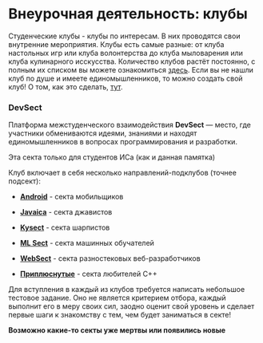 # Внеурочная деятельность: клубы


Студенческие клубы - клубы по интересам. В них проводятся свои внутренние мероприятия. Клубы есть самые разные: от клуба настольных игр или клуба волонтерства до клуба мыловарения или клуба кулинарного исскусства. Количество клубов растёт постоянно, с полным их списком вы можете ознакомиться [здесь](https://student.itmo.ru/ru/clubs/). Если вы не нашли клуб по душе и имеете единомышленников, то можно создать свой клуб! О том, как это сделать, [тут](https://student.itmo.ru/ru/new_club/).


### **DevSect**

Платформа межстуденческого взаимодействия **DevSect** — место, где участники обмениваются идеями, знаниями и находят единомышленников в вопросах программирования и разработки.

Эта секта только для студентов ИСа (как и данная памятка)

Клуб включает в себя несколько направлений-подклубов (точнее подсект):

* [**Android**](https://github.com/Android-Dev-Sect/Introduction) - секта мобильщиков

* [**Javaica**](https://github.com/javaica/javaica) - секта джавистов

* [**Kysect**](https://github.com/kysect/Main) - секта шарпистов

* [**ML Sect**](https://github.com/mlsect-dojo/Main) - секта машинных обучателей

* [**WebSect**](https://github.com/websect-itmo/FAQ) - секта разностековых веб-разработчиков

* [**Приплюснутые**](https://github.com/CodingPenguinParty/kernel/blob/master/README.md) - секта любителей C++

Для вступления в каждый из клубов требуется написать небольшое тестовое задание. Оно не является критерием отбора, каждый выполнит его в меру своих сил, заодно оценит свой уровень и сделает первые шаги к знакомству с тем, чем будет заниматься в секте!

**Возможно какие-то секты уже мертвы или появились новые**

